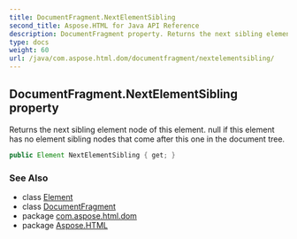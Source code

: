 ```yaml
---
title: DocumentFragment.NextElementSibling
second_title: Aspose.HTML for Java API Reference
description: DocumentFragment property. Returns the next sibling element node of this element. null if this element has no element sibling nodes that come after this one in the document tree
type: docs
weight: 60
url: /java/com.aspose.html.dom/documentfragment/nextelementsibling/
---
```

## DocumentFragment.NextElementSibling property

Returns the next sibling element node of this element. null if this element has no element sibling nodes that come after this one in the document tree.

```java
public Element NextElementSibling { get; }
```

### See Also

* class [Element](../../element/)
* class [DocumentFragment](../)
* package [com.aspose.html.dom](../../../com.aspose.html.dom/)
* package [Aspose.HTML](../../../)
